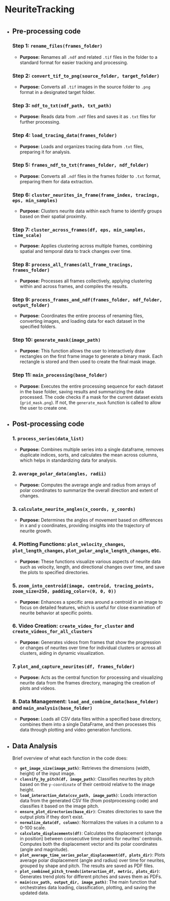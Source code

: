 # NeuriteTracking
# 

- ## **Pre-processing code** ##
    
    ### Step 1: **`rename_files(frames_folder)`**
    
    - **Purpose:** Renames all `.ndf` and related `.tif` files in the folder to a standard format for easier tracking and processing.
    
    ### Step 2: **`convert_tif_to_png(source_folder, target_folder)`**
    
    - **Purpose:** Converts all `.tif` images in the source folder to `.png` format in a designated target folder.
    
    ### Step 3: **`ndf_to_txt(ndf_path, txt_path)`**
    
    - **Purpose:** Reads data from `.ndf` files and saves it as `.txt` files for further processing.
    
    ### Step 4: **`load_tracing_data(frames_folder)`**
    
    - **Purpose:** Loads and organizes tracing data from `.txt` files, preparing it for analysis.
    
    ### Step 5: **`frames_ndf_to_txt(frames_folder, ndf_folder)`**
    
    - **Purpose:** Converts all `.ndf` files in the frames folder to `.txt` format, preparing them for data extraction.
    
    ### Step 6: **`cluster_neurites_in_frame(frame_index, tracings, eps, min_samples)`**
    
    - **Purpose:** Clusters neurite data within each frame to identify groups based on their spatial proximity.
    
    ### Step 7: **`cluster_across_frames(df, eps, min_samples, time_scale)`**
    
    - **Purpose:** Applies clustering across multiple frames, combining spatial and temporal data to track changes over time.
    
    ### Step 8: **`process_all_frames(all_frame_tracings, frames_folder)`**
    
    - **Purpose:** Processes all frames collectively, applying clustering within and across frames, and compiles the results.
    
    ### Step 9: **`process_frames_and_ndf(frames_folder, ndf_folder, output_folder)`**
    
    - **Purpose:** Coordinates the entire process of renaming files, converting images, and loading data for each dataset in the specified folders.
    
    ### Step 10: **`generate_mask(image_path)`**
    
    - **Purpose:** This function allows the user to interactively draw rectangles on the first frame image to generate a binary mask. Each rectangle is stored and then used to create the final mask image.
    
    ### Step 11: **`main_processing(base_folder)`**
    
    - **Purpose:** Executes the entire processing sequence for each dataset in the base folder, saving results and summarizing the data processed.  The code checks if a mask for the current dataset exists (`grid_mask.png`). If not, the `generate_mask` function is called to allow the user to create one.
          
- ## **Post-processing code** ##
    
    ### 1. **`process_series(data_list)`**
    
    - **Purpose:** Combines multiple series into a single dataframe, removes duplicate indices, sorts, and calculates the mean across columns, which helps in standardizing data for analysis.
    
    ### 2. **`average_polar_data(angles, radii)`**
    
    - **Purpose:** Computes the average angle and radius from arrays of polar coordinates to summarize the overall direction and extent of changes.
    
    ### 3. **`calculate_neurite_angles(x_coords, y_coords)`**
    
    - **Purpose:** Determines the angles of movement based on differences in x and y coordinates, providing insights into the trajectory of neurite growth.
    
    ### 4. **Plotting Functions: `plot_velocity_changes`, `plot_length_changes`, `plot_polar_angle_length_changes`, etc.**
    
    - **Purpose:** These functions visualize various aspects of neurite data such as velocity, length, and directional changes over time, and save the plots to specified directories.
    
    ### 5. **`zoom_into_centroid(image, centroid, tracing_points, zoom_size=250, padding_color=(0, 0, 0))`**
    
    - **Purpose:** Enhances a specific area around a centroid in an image to focus on detailed features, which is useful for close examination of neurite behavior at specific points.
    
    ### 6. **Video Creation: `create_video_for_cluster` and `create_videos_for_all_clusters`**
    
    - **Purpose:** Generates videos from frames that show the progression or changes of neurites over time for individual clusters or across all clusters, aiding in dynamic visualization.
    
    ### 7. **`plot_and_capture_neurites(df, frames_folder)`**
    
    - **Purpose:** Acts as the central function for processing and visualizing neurite data from the frames directory, managing the creation of plots and videos.
    
    ### 8. **Data Management: `load_and_combine_data(base_folder)` and `main_analysis(base_folder)`**
    
    - **Purpose:** Loads all CSV data files within a specified base directory, combines them into a single DataFrame, and then processes this data through plotting and video generation functions.



- ## **Data Analysis** ##
    
    Brief overview of what each function in the code does:
    
    - **`get_image_size(image_path)`**: Retrieves the dimensions (width, height) of the input image.
    - **`classify_by_pitch(df, image_path)`**: Classifies neurites by pitch based on the `y-coordinate` of their centroid relative to the image height.
    - **`load_interaction_data(csv_path, image_path)`**: Loads interaction data from the generated CSV file (from postprocessing code) and classifies it based on the image pitch.
    - **`ensure_plot_directories(base_dir)`**: Creates directories to save the output plots if they don’t exist.
    - **`normalize_data(df, column)`**: Normalizes the values in a column to a 0-100 scale.
    - **`calculate_displacements(df)`**: Calculates the displacement (change in position) between consecutive time points for neurites' centroids. Computes both the displacement vector and its polar coordinates (angle and magnitude).
    - **`plot_average_time_series_polar_displacement(df, plots_dir)`**: Plots average polar displacement (angle and radius) over time for neurites, grouped by shape and pitch. The results are saved as PDF files.
    - **`plot_combined_pitch_trends(interaction_df, metric, plots_dir)`**: Generates trend plots for different pitches and saves them as PDFs.
    - **`main(csv_path, output_dir, image_path)`**: The main function that orchestrates data loading, classification, plotting, and saving the updated data.
    
